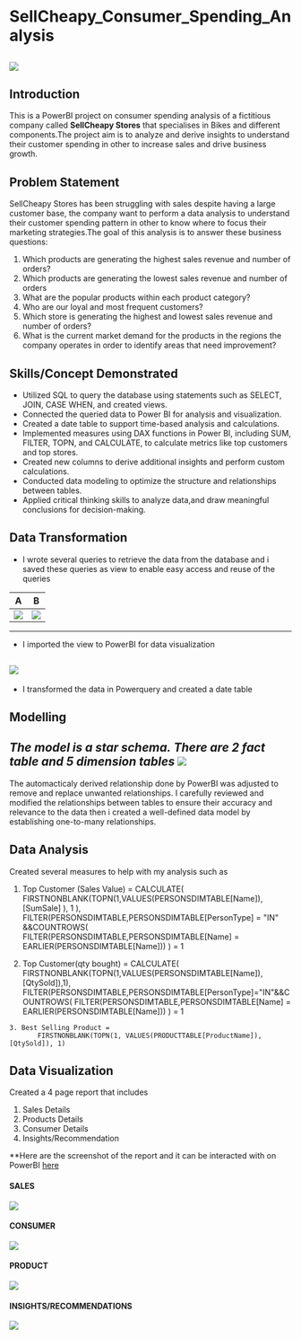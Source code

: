 
# SellCheapy_Consumer_Spending_Analysis

![](SellCheapy_Bike&Retail.png)
---
## Introduction
This is a PowerBI project on consumer spending analysis of a fictitious company called **SellCheapy Stores** that specialises in Bikes and different components.The project aim is to analyze and derive insights to understand their customer spending in other to increase sales and drive business growth.


## Problem Statement
SellCheapy Stores has been struggling with sales despite having a large customer base, the company want to perform a data analysis to understand their customer spending pattern in other to know where to focus their marketing strategies.The goal of this analysis is to answer these business questions:
1. Which products are generating the highest sales revenue and number of orders?
2. Which products are generating the lowest sales revenue and number of orders
3. What are the popular products within each product category? 
4. Who are our loyal and most frequent customers?
5. Which store is generating the highest and lowest sales revenue and number of orders?
6. What is the current market demand for the products in the regions the company operates in order to identify areas that need improvement?


## Skills/Concept Demonstrated
- Utilized SQL to query the database using statements such as SELECT, JOIN, CASE WHEN, and created views.
- Connected the queried data to Power BI for analysis and visualization.
- Created a date table to support time-based analysis and calculations.
- Implemented measures using DAX functions in Power BI, including SUM, FILTER, TOPN, and CALCULATE, to calculate metrics like top customers and top stores.
- Created new columns to derive additional insights and perform custom calculations.
- Conducted data modeling to optimize the structure and relationships between tables.
- Applied critical thinking skills to analyze data,and draw meaningful conclusions for decision-making.



## Data Transformation
- I wrote several queries to retrieve the data from the database and i saved these queries as view to enable easy access and reuse of the queries

A                            |B
:--------------------------:|:------------------------:
![](Products_Table.png)     |   ![](Persons_Table.png)
---

- I imported the view to PowerBI for data visualization

![](Connecting_to_data.png)
---

- I transformed the data in Powerquery and created a date table



## Modelling
*The model is a star schema.*
*There are 2 fact table and 5 dimension tables*
![](Data_Modelling.png)
---
The automacticaly derived relationship done by PowerBI was adjusted to remove and replace unwanted relationships. I carefully reviewed and modified the relationships between tables to ensure their accuracy and relevance to the data then i created a well-defined data model by establishing one-to-many relationships.



## Data Analysis
Created several measures to help with my analysis such as 


   1. Top Customer (Sales Value) = 
          CALCULATE(
              FIRSTNONBLANK(TOPN(1,VALUES(PERSONSDIMTABLE[Name]),[SumSale] ), 1 ),
                 FILTER(PERSONSDIMTABLE,PERSONSDIMTABLE[PersonType] = "IN" &&COUNTROWS(
                     FILTER(PERSONSDIMTABLE,PERSONSDIMTABLE[Name] = EARLIER(PERSONSDIMTABLE[Name])) ) = 1
            
 
   2. Top Customer(qty bought) = 
          CALCULATE( 
               FIRSTNONBLANK(TOPN(1,VALUES(PERSONSDIMTABLE[Name]), [QtySold]),1),
                  FILTER(PERSONSDIMTABLE,PERSONSDIMTABLE[PersonType]="IN"&&COUNTROWS(
                    FILTER(PERSONSDIMTABLE,PERSONSDIMTABLE[Name] = EARLIER(PERSONSDIMTABLE[Name])) ) = 1
            
 
    3. Best Selling Product = 
           FIRSTNONBLANK(TOPN(1, VALUES(PRODUCTTABLE[ProductName]), [QtySold]), 1)
 
 
 
 ## Data Visualization
 Created a 4 page report that includes 
 1. Sales Details
 2. Products Details
 3. Consumer Details
 4. Insights/Recommendation

**Here are the screenshot of the report and it can be interacted with on PowerBI [here](https://app.powerbi.com/view?r=eyJrIjoiMDFjMWQ4OGYtMDI5YS00NjA3LWI0ZDMtMmU0OWJhZDFmOGFhIiwidCI6IjQ1YWMwYzZhLWQ0NzUtNDcxNS1hMmFhLTMwMDk2OGM1Y2U4MCIsImMiOjl9)

#### SALES 
![](Sales_Overview.png)


#### CONSUMER 
![](Consumer_Overview.png)


#### PRODUCT 
![](Products_Overview.png)


#### INSIGHTS/RECOMMENDATIONS
![](Insights-Recommendation.png)









